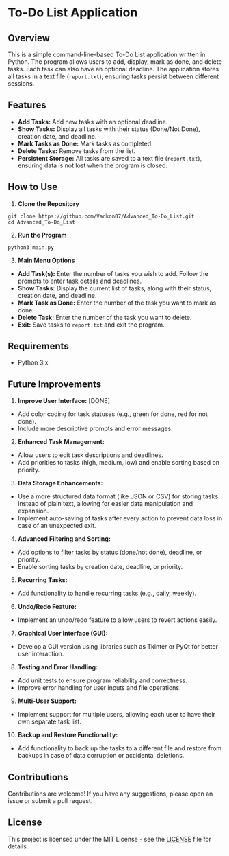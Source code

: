 # To-Do List Application
## Overview
This is a simple command-line-based To-Do List application written in Python. The program allows users to add, display, mark as done, and delete tasks. Each task can also have an optional deadline. The application stores all tasks in a text file (`report.txt`), ensuring tasks persist between different sessions.

## Features
- **Add Tasks:** Add new tasks with an optional deadline.
- **Show Tasks:** Display all tasks with their status (Done/Not Done), creation date, and deadline.
- **Mark Tasks as Done:** Mark tasks as completed.
- **Delete Tasks:** Remove tasks from the list.
- **Persistent Storage:** All tasks are saved to a text file (`report.txt`), ensuring data is not lost when the program is closed.

## How to Use
1. **Clone the Repository**
```console
git clone https://github.com/Vadkon07/Advanced_To-Do_List.git
cd Advanced_To-Do_List
```
2. **Run the Program**
```console
python3 main.py 
```
3. **Main Menu Options**
- **Add Task(s):** Enter the number of tasks you wish to add. Follow the prompts to enter task details and deadlines.
- **Show Tasks:** Display the current list of tasks, along with their status, creation date, and deadline.
- **Mark Task as Done:** Enter the number of the task you want to mark as done.
- **Delete Task:** Enter the number of the task you want to delete.
- **Exit:** Save tasks to `report.txt` and exit the program.

## Requirements
- Python 3.x

## Future Improvements
1. **Improve User Interface:** [DONE]
- Add color coding for task statuses (e.g., green for done, red for not done).
- Include more descriptive prompts and error messages. 
2. **Enhanced Task Management:**
- Allow users to edit task descriptions and deadlines.
- Add priorities to tasks (high, medium, low) and enable sorting based on priority.
3. **Data Storage Enhancements:**
- Use a more structured data format (like JSON or CSV) for storing tasks instead of plain text, allowing for easier data manipulation and expansion.
- Implement auto-saving of tasks after every action to prevent data loss in case of an unexpected exit.
4. **Advanced Filtering and Sorting:**
- Add options to filter tasks by status (done/not done), deadline, or priority.
- Enable sorting tasks by creation date, deadline, or priority.
5. **Recurring Tasks:**
- Add functionality to handle recurring tasks (e.g., daily, weekly).
6. **Undo/Redo Feature:**
- Implement an undo/redo feature to allow users to revert actions easily.
7. **Graphical User Interface (GUI):**
- Develop a GUI version using libraries such as Tkinter or PyQt for better user interaction.
8. **Testing and Error Handling:**
- Add unit tests to ensure program reliability and correctness.
- Improve error handling for user inputs and file operations.
9. **Multi-User Support:**
- Implement support for multiple users, allowing each user to have their own separate task list.
10. **Backup and Restore Functionality:**
- Add functionality to back up the tasks to a different file and restore from backups in case of data corruption or accidental deletions.
## Contributions
Contributions are welcome! If you have any suggestions, please open an issue or submit a pull request.
## License
This project is licensed under the MIT License - see the [LICENSE](./LICENSE) file for details.
